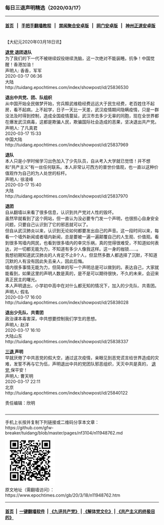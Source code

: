 ### 每日三退声明精选（2020/03/17）
------------------------

#### [首页](https://github.com/gfw-breaker/banned-news1/blob/master/README.md) &nbsp;&nbsp;|&nbsp;&nbsp; [手把手翻墙教程](https://github.com/gfw-breaker/guides/wiki) &nbsp;&nbsp;|&nbsp;&nbsp; [禁闻聚合安卓版](https://github.com/gfw-breaker/bn-android) &nbsp;&nbsp;|&nbsp;&nbsp; [网门安卓版](https://github.com/oGate2/oGate) &nbsp;&nbsp;|&nbsp;&nbsp; [神州正道安卓版](https://github.com/SzzdOgate/update) 



<div class="column" id="artbody" itemprop="articleBody">
 <!-- article content begin -->
 <p>
  【大纪元2020年03月18日讯】
 </p>
 <p>
  <strong>
   <a href="https://www.epochtimes.com/gb/tag/%E9%80%80%E5%85%9A.html">
    退党
   </a>
   退团退队
  </strong>
  <br/>
  为了我们的下一代不被继续奴役继续洗脑，这一次绝对不能装睡。抗争！中国觉醒！香港加油！
  <br/>
  声明人: 香香，军军
  <br/>
  2020-03-17 06:36
  <br/>
  大陆
  <br/>
  http://tuidang.epochtimes.com/index/showpost/id/25836530
 </p>
 <p>
  <strong>
   退出中共党、团、队组织
  </strong>
  <br/>
  从中国开始全民做梦开始，穷兵黩武维稳经费远远大于民生经费，老百姓住不起房，看不起病，上不起学，日子一天比一天差，武汉疫情期间隐瞒疫情，只是一群没法及时得到控制，造成全国疫情蔓延，武汉市去多少无辜的同胞，现在全世界都在爆发武汉病毒，这都是欺骗人民，欺骗国际社会造成的恶果，坚决退出共产党。
  <br/>
  声明人: 了凡真君
  <br/>
  2020-03-17 15:33
  <br/>
  中国大陆
  <br/>
  http://tuidang.epochtimes.com/index/showpost/id/25837969
 </p>
 <p>
  <strong>
   退队
  </strong>
  <br/>
  本人只是小学时候学习出色加入了少先队员，自从考入大学就已觉悟！并不想和“共产主义”有一丝任何联系。本人非常认可西方的普世价值观，也一直以这种价值观作为自己的为人处世的标杆。
  <br/>
  声明人: 徐凌峰
  <br/>
  2020-03-17 15:40
  <br/>
  大陆
  <br/>
  http://tuidang.epochtimes.com/index/showpost/id/25837970
 </p>
 <p>
  <strong>
   退团
  </strong>
  <br/>
  自从翻墙以来看了很多信息，认识到共产党对人性的毁坏。
  <br/>
  虽然早就看到了这个网站，但一直认为没必要专门发一个声明，也很担心自身安全问题，只要自己认识到了它的邪恶就可以了。
  <br/>
  但自从武汉肺炎以来，认识到无论如何都要发出自己的声音。这一段时间以来，每看一个墙外新闻或者墙内新闻，总是要被一遍一遍颠覆自己的人生观、价值观。看到很多骂墙内网民，也看到很多墙内的幸灾乐祸，真的觉得很难受，不知道如何表达，对一切都无能为力，不知道有多少人像我这样。这一身的枷锁……。
  <br/>
  我想初期知道武汉肺炎的人肯定不止8个人，但显然多数人都选择了沉默，不知道沉默的人有没有因此失去亲人，因此后悔。
  <br/>
  墙内很多事情无能为力，但简单的写一个声明总是可以做到的。表达自己，大家就能看到，如果这里的声明人数是真的，是不是可以期待很快，不久的未来，会迎来真正民主的曙光。
  <br/>
  本人声明退出，小学初中高中在对什么都无知的情况下，加入的少先队、共青团。
  <br/>
  声明人: 假名
  <br/>
  2020-03-17 16:00
  <br/>
  http://tuidang.epochtimes.com/index/showpost/id/25838028
 </p>
 <p>
  <strong>
   退出少先队、共青团
  </strong>
  <br/>
  政治课本毒害深，中共想要控制我们学生的思想。
  <br/>
  声明人: 赵洋
  <br/>
  2020-03-17 16:10
  <br/>
  大陆山东
  <br/>
  http://tuidang.epochtimes.com/index/showpost/id/25838337
 </p>
 <p>
  <strong>
   <a href="https://www.epochtimes.com/gb/tag/%E4%B8%89%E9%80%80.html">
    三退
   </a>
   声明
  </strong>
  <br/>
  早就厌倦了中共恶党的假大空，通过这次疫情，亲眼见到恶党谎言给世界造成的灾难，发誓不再与它为伍，声明退出中共的党团队邪恶组织，天灭中共是真的，
  <a href="https://www.epochtimes.com/gb/tag/%E9%80%80%E5%85%9A.html">
   退党
  </a>
  保平安！
  <br/>
  声明人: 曹天明
  <br/>
  2020-03-17 22:11
  <br/>
  北京
  <br/>
  http://tuidang.epochtimes.com/index/showpost/id/25840122
 </p>
 <p>
  责任编辑：欣明
 </p>
 <!-- article content end -->
 <div id="below_article_ad">
  <div id="below_article_ad_inner">
  </div>
 </div>
</div>

<hr/>
手机上长按并复制下列链接或二维码分享本文章：<br/>
https://github.com/gfw-breaker/tuidang/blob/master/pages/nf3104/n11948762.md <br/>
<a href='https://github.com/gfw-breaker/tuidang/blob/master/pages/nf3104/n11948762.md'><img src='https://github.com/gfw-breaker/tuidang/blob/master/pages/nf3104/n11948762.md.png'/></a> <br/>
原文地址（需翻墙访问）：https://www.epochtimes.com/gb/20/3/18/n11948762.htm


------------------------
#### [首页](https://github.com/gfw-breaker/banned-news/blob/master/README.md) &nbsp;|&nbsp; [一键翻墙软件](https://github.com/gfw-breaker/nogfw/blob/master/README.md) &nbsp;| [《九评共产党》](https://github.com/gfw-breaker/9ping.md/blob/master/README.md#九评之一评共产党是什么) | [《解体党文化》](https://github.com/gfw-breaker/jtdwh.md/blob/master/README.md) | [《共产主义的终极目的》](https://github.com/gfw-breaker/gczydzjmd.md/blob/master/README.md)


<img src='http://gfw-breaker.win/tuidang/pages/nf3104/n11948762.md' width='0px' height='0px'/>